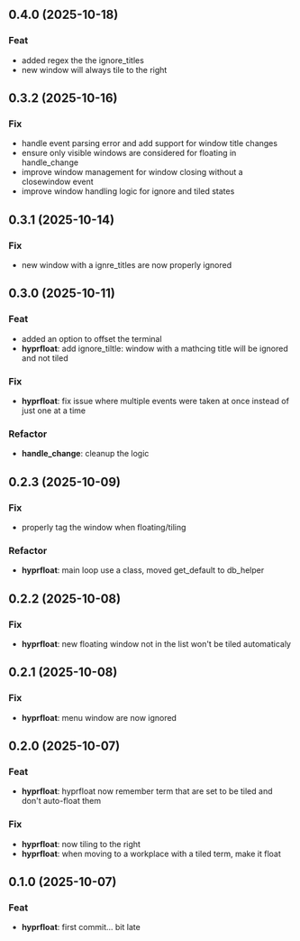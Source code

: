 ## 0.4.0 (2025-10-18)

### Feat

- added regex the the ignore_titles
- new window will always tile to the right

## 0.3.2 (2025-10-16)

### Fix

- handle event parsing error and add support for window title changes
- ensure only visible windows are considered for floating in handle_change
- improve window management for window closing without a closewindow event
- improve window handling logic for ignore and tiled states

## 0.3.1 (2025-10-14)

### Fix

- new window with a ignre_titles are now properly ignored

## 0.3.0 (2025-10-11)

### Feat

- added an option to offset the terminal
- **hyprfloat**: add ignore_tiltle: window with a mathcing title will be ignored and not tiled

### Fix

- **hyprfloat**: fix issue where multiple events were taken at once instead of just one at a time

### Refactor

- **handle_change**: cleanup the logic

## 0.2.3 (2025-10-09)

### Fix

- properly tag the window when floating/tiling

### Refactor

- **hyprfloat**: main loop use a class, moved get_default to db_helper

## 0.2.2 (2025-10-08)

### Fix

- **hyprfloat**: new floating window not in the list won't be tiled automaticaly

## 0.2.1 (2025-10-08)

### Fix

- **hyprfloat**: menu window are now ignored

## 0.2.0 (2025-10-07)

### Feat

- **hyprfloat**: hyprfloat now remember term that are set to be tiled and don't auto-float them

### Fix

- **hyprfloat**: now tiling to the right
- **hyprfloat**: when moving to a workplace with a tiled term, make it float

## 0.1.0 (2025-10-07)

### Feat

- **hyprfloat**: first commit... bit late
